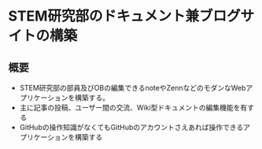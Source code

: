 # STEM研究部のドキュメント兼ブログサイトの構築
## 概要
- STEM研究部の部員及びOBの編集できるnoteやZennなどのモダンなWebアプリケーションを構築する。
- 主に記事の投稿、ユーザー間の交流、Wiki型ドキュメントの編集機能を有する
- GitHubの操作知識がなくてもGitHubのアカウントさえあれば操作できるアプリケーションを構築する
  
## 